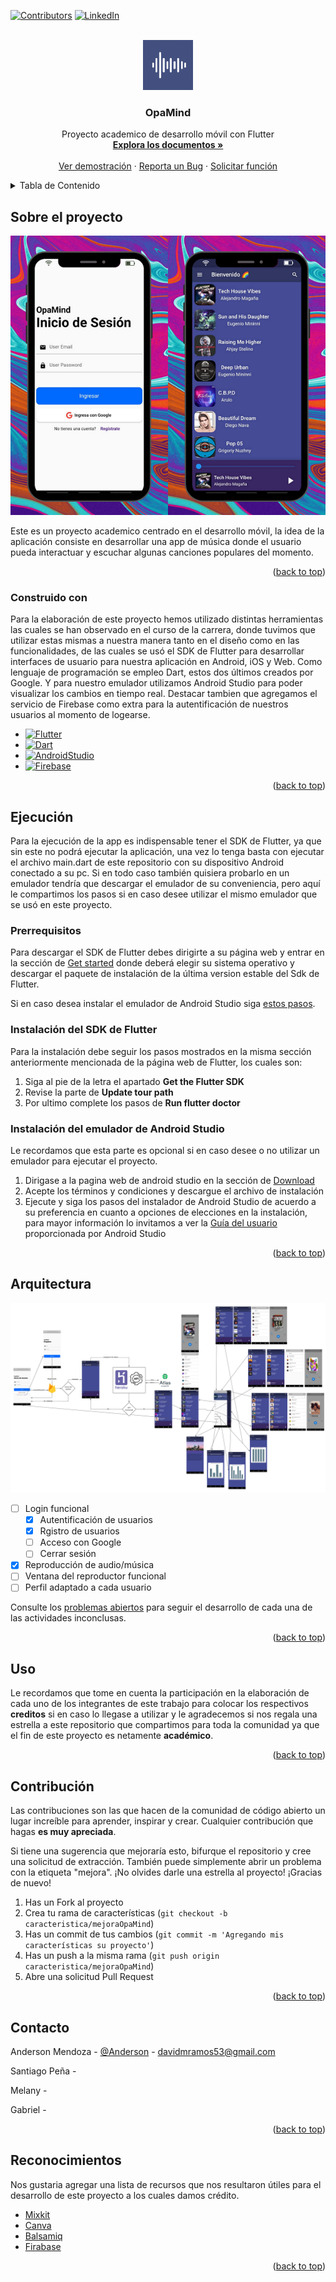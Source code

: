 <div id="top"></div>

<!-- PROJECT SHIELDS -->
[![Contributors][contributors-shield]][contributors-url]
[![LinkedIn][linkedin-shield]][linkedin-url]



<!-- PROJECT LOGO -->
<br />
<div align="center">
  <a href="https://github.com/AnderMendoza/OpaMind-frontend">
    <img src="./assets/icon/icon.png" alt="Logo" width="80" height="80">
  </a>

  <h3 align="center">OpaMind</h3>

  <p align="center">
    Proyecto academico de desarrollo móvil con Flutter
    <br />
    <a href="https://github.com/AnderMendoza/OpaMind-frontend"><strong>Explora los documentos »</strong></a>
    <br />
    <br />
    <a href="https://github.com/AnderMendoza/OpaMind-frontend">Ver demostración</a>
    ·
    <a href="https://github.com/AnderMendoza/OpaMind-frontend/issues">Reporta un Bug</a>
    ·
    <a href="https://github.com/AnderMendoza/OpaMind-frontend/issues">Solicitar función</a>
  </p>
</div>



<!-- TABLE OF CONTENTS -->
<details>
  <summary>Tabla de Contenido</summary>
  <ol>
    <li>
      <a href="#sobre-el-proyecto">Sobre el proyecto</a>
      <ul>
        <li><a href="#construido-con">Construido con</a></li>
      </ul>
    </li>
    <li>
      <a href="#ejecución">Ejecución</a>
      <ul>
        <li><a href="#prerrequisitos">Prerrequisitos</a></li>
        <li><a href="#instalación-del-sdk-de-flutter">Instalación del Sdk de Flutter</a></li>
        <li><a href="#instalación-del-emulador-de-android-studio">Instalación del emulador de Android Studio</a></li>
      </ul>
    </li>
    <li><a href="#uso">Uso</a></li>
    <li><a href="#arquitectura">Arquitectura</a></li>
    <li><a href="#contribución">Contribución</a></li>
    <li><a href="#contacto">Contacto</a></li>
    <li><a href="#reconocimientos">Reconocimientos</a></li>
  </ol>
</details>



<!-- ABOUT THE PROJECT -->
## Sobre el proyecto

![Product Name Screen Shot][product-screenshot]

Este es un proyecto academico centrado en el desarrollo móvil, la idea de la aplicación consiste en desarrollar una app de música donde el usuario pueda interactuar y escuchar algunas canciones populares del momento.

<p align="right">(<a href="#top">back to top</a>)</p>



### Construido con

Para la elaboración de este proyecto hemos utilizado distintas herramientas las cuales se han observado en el curso de la carrera, donde tuvimos que utilizar estas mismas a nuestra manera tanto en el diseño como en las funcionalidades, de las cuales se usó el SDK de Flutter para desarrollar interfaces de usuario para nuestra aplicación en Android, iOS y Web. Como lenguaje de programación se empleo Dart, estos dos últimos creados por Google. Y para nuestro emulador utilizamos Android Studio para poder visualizar los cambios en tiempo real. Destacar tambien que agregamos el servicio de Firebase como extra para la autentificación de nuestros usuarios al momento de logearse.

* [![Flutter][Flutter]][Flutter-url]
* [![Dart][Dart]][Dart-url]
* [![AndroidStudio][AndroidStudio]][AndroidStudio-url]
* [![Firebase][Firebase]][Firebase-url]

<p align="right">(<a href="#top">back to top</a>)</p>



<!-- GETTING STARTED -->
## Ejecución

Para la ejecución de la app es indispensable tener el SDK de Flutter, ya que sin este no podrá ejecutar la aplicación, una vez lo tenga basta con ejecutar el archivo main.dart de este repositorio con su dispositivo Android conectado a su pc. Si en todo caso también quisiera probarlo en un emulador tendría que descargar el emulador de su conveniencia, pero aquí le compartimos los pasos si en caso desee utilizar el mismo emulador que se usó en este proyecto.

### Prerrequisitos

Para descargar el SDK de Flutter debes dirigirte a su página web y entrar en la sección de [Get started](https://docs.flutter.dev/get-started/install) donde deberá elegir su sistema operativo y descargar el paquete de instalación de la última version estable del Sdk de Flutter.<br/>

Si en caso desea instalar el emulador de Android Studio siga <a href="#instalación-del-emulador-de-android-studio">estos pasos</a>.

### Instalación del SDK de Flutter

Para la instalación debe seguir los pasos mostrados en la misma sección anteriormente mencionada de la página web de Flutter, los cuales son:

1. Siga al pie de la letra el apartado **Get the Flutter SDK**
2. Revise la parte de **Update tour path**
3. Por ultimo complete los pasos de **Run flutter doctor**

### Instalación del emulador de Android Studio

Le recordamos que esta parte es opcional si en caso desee o no utilizar un emulador para ejecutar el proyecto.

1. Dirigase a la pagina web de android studio en la sección de [Download](https://developer.android.com/studio)
2. Acepte los términos y condiciones y descargue el archivo de instalación
3. Ejecute y siga los pasos del instalador de Android Studio de acuerdo a su preferencia en cuanto a opciones de elecciones en la instalación, para mayor información lo invitamos a ver la [Guía del usuario](https://developer.android.com/studio/intro) proporcionada por Android Studio

<p align="right">(<a href="#top">back to top</a>)</p>



<!-- ROADMAP -->
## Arquitectura

![Architech Name Screen Shot][architech-screenshot]

- [ ] Login funcional
    - [X] Autentificación de usuarios
    - [X] Rgistro de usuarios
    - [ ] Acceso con Google
    - [ ] Cerrar sesión
- [x] Reproducción de audio/música
- [ ] Ventana del reproductor funcional
- [ ] Perfil adaptado a cada usuario

Consulte los [problemas abiertos](https://github.com/AnderMendoza/OpaMind-frontend/issues) para seguir el desarrollo de cada una de las actividades inconclusas.

<p align="right">(<a href="#top">back to top</a>)</p>



<!-- USAGE EXAMPLES -->
## Uso

Le recordamos que tome en cuenta la participación en la elaboración de cada uno de los integrantes de este trabajo para colocar los respectivos **creditos** si en caso lo llegase a utilizar y le agradecemos si nos regala una estrella a este repositorio que compartimos para toda la comunidad ya que el fin de este proyecto es netamente **académico**.

<p align="right">(<a href="#top">back to top</a>)</p>



<!-- CONTRIBUTING -->
## Contribución

Las contribuciones son las que hacen de la comunidad de código abierto un lugar increíble para aprender, inspirar y crear. Cualquier contribución que hagas **es muy apreciada**.

Si tiene una sugerencia que mejoraría esto, bifurque el repositorio y cree una solicitud de extracción. También puede simplemente abrir un problema con la etiqueta "mejora". ¡No olvides darle una estrella al proyecto! ¡Gracias de nuevo!

1. Has un Fork al proyecto
2. Crea tu rama de características (`git checkout -b caracteristica/mejoraOpaMind`)
3. Has un commit de tus cambios (`git commit -m 'Agregando mis características su proyecto'`)
4. Has un push a la misma rama (`git push origin caracteristica/mejoraOpaMind`)
5. Abre una solicitud Pull Request

<p align="right">(<a href="#top">back to top</a>)</p>



<!-- CONTACT -->
## Contacto

Anderson Mendoza - [@Anderson](https://www.linkedin.com/in/anderson-mendoza-ramos-7551141b7/) - davidmramos53@gmail.com

Santiago Peña - <!-- falta insertar contacto -->

Melany - <!-- falta insertar contacto -->

Gabriel - <!-- falta insertar contacto -->

<p align="right">(<a href="#top">back to top</a>)</p>



<!-- ACKNOWLEDGMENTS -->
## Reconocimientos

Nos gustaria agregar una lista de recursos que nos resultaron útiles para el desarrollo de este proyecto a los cuales damos crédito.

* [Mixkit](https://mixkit.co/free-stock-music/)
* [Canva](https://www.canva.com/)
* [Balsamiq](https://balsamiq.cloud/)
* [Firabase](https://firebase.google.com/)

<p align="right">(<a href="#top">back to top</a>)</p>



<!-- MARKDOWN LINKS & IMAGES -->
<!-- https://www.markdownguide.org/basic-syntax/#reference-style-links -->
[contributors-shield]: https://img.shields.io/badge/CONTRIBUIDORES-4-green?style=for-the-badge
[contributors-url]: https://github.com/AnderMendoza/OpaMind-frontend/graphs/contributors
[linkedin-shield]: https://img.shields.io/badge/-LinkedIn-black.svg?style=for-the-badge&logo=linkedin&colorB=555
[linkedin-url]: https://www.linkedin.com/in/anderson-mendoza-ramos-7551141b7/
[product-screenshot]: assets/mockup/login.png
[architech-screenshot]: assets/architech/Arquitectura%20de%20OpaMind.png
[Flutter]: https://img.shields.io/badge/Flutter-16478c?style=for-the-badge&logo=flutter&logoColor=blue
[Flutter-url]: https://flutter.dev/
[Dart]: https://img.shields.io/badge/dart-144664?style=for-the-badge&logo=dart&logoColor=blue
[Dart-url]: https://dart.dev/
[AndroidStudio]: https://img.shields.io/badge/android%20studio-346ac1?style=for-the-badge&logo=android%20studio&logoColor=67a856
[AndroidStudio-url]: https://developer.android.com/studio?hl=es-419
[Firebase]: https://img.shields.io/badge/firebase-a08021?style=for-the-badge&logo=firebase&logoColor=ffcd34
[Firebase-url]: https://firebase.google.com/?hl=es